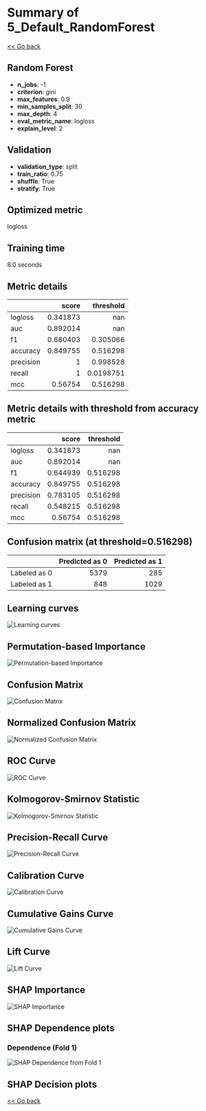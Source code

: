 # Summary of 5_Default_RandomForest

[<< Go back](../README.md)


## Random Forest
- **n_jobs**: -1
- **criterion**: gini
- **max_features**: 0.9
- **min_samples_split**: 30
- **max_depth**: 4
- **eval_metric_name**: logloss
- **explain_level**: 2

## Validation
 - **validation_type**: split
 - **train_ratio**: 0.75
 - **shuffle**: True
 - **stratify**: True

## Optimized metric
logloss

## Training time

8.0 seconds

## Metric details
|           |    score |   threshold |
|:----------|---------:|------------:|
| logloss   | 0.341873 | nan         |
| auc       | 0.892014 | nan         |
| f1        | 0.680403 |   0.305066  |
| accuracy  | 0.849755 |   0.516298  |
| precision | 1        |   0.998528  |
| recall    | 1        |   0.0198751 |
| mcc       | 0.56754  |   0.516298  |


## Metric details with threshold from accuracy metric
|           |    score |   threshold |
|:----------|---------:|------------:|
| logloss   | 0.341873 |  nan        |
| auc       | 0.892014 |  nan        |
| f1        | 0.644939 |    0.516298 |
| accuracy  | 0.849755 |    0.516298 |
| precision | 0.783105 |    0.516298 |
| recall    | 0.548215 |    0.516298 |
| mcc       | 0.56754  |    0.516298 |


## Confusion matrix (at threshold=0.516298)
|              |   Predicted as 0 |   Predicted as 1 |
|:-------------|-----------------:|-----------------:|
| Labeled as 0 |             5379 |              285 |
| Labeled as 1 |              848 |             1029 |

## Learning curves
![Learning curves](learning_curves.png)

## Permutation-based Importance
![Permutation-based Importance](permutation_importance.png)
## Confusion Matrix

![Confusion Matrix](confusion_matrix.png)


## Normalized Confusion Matrix

![Normalized Confusion Matrix](confusion_matrix_normalized.png)


## ROC Curve

![ROC Curve](roc_curve.png)


## Kolmogorov-Smirnov Statistic

![Kolmogorov-Smirnov Statistic](ks_statistic.png)


## Precision-Recall Curve

![Precision-Recall Curve](precision_recall_curve.png)


## Calibration Curve

![Calibration Curve](calibration_curve_curve.png)


## Cumulative Gains Curve

![Cumulative Gains Curve](cumulative_gains_curve.png)


## Lift Curve

![Lift Curve](lift_curve.png)



## SHAP Importance
![SHAP Importance](shap_importance.png)

## SHAP Dependence plots

### Dependence (Fold 1)
![SHAP Dependence from Fold 1](learner_fold_0_shap_dependence.png)

## SHAP Decision plots


[<< Go back](../README.md)

